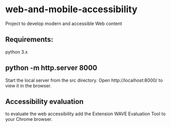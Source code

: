 # web-and-mobile-accessibility
Project to develop modern and accessible  Web content

## Requirements:
python 3.x


## python -m http.server 8000
Start the local server from the src directory.
Open http://localhost:8000/ to view it in the browser.


## Accessibility evaluation
to evaluate the web accessibility add the Extension WAVE Evaluation Tool to your Chrome browser.

